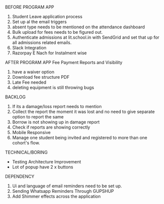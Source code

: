 BEFORE PROGRAM APP

1. Student Leave application process
2. Set up al the email triggers
3. absent type needs to be mentioned on the attendance dashboard
4. Bulk upload for fees needs to be figured out.
5. Authenticate admissions at lit.school.in with SendGrid and set that up for all admissions related emails.
6. Slack Integration
7. Razorpay E Nach for Instalment wise

AFTER PROGRAM APP
Fee Payment Reports and Visibility

1. have a waiver option
2. Download fee structure PDF
3. Late Fee needed
4. deleting equipment is still throwing bugs

BACKLOG

1. If its a damage/loss report needs to mention
2. Collect the report the moment it was lost and no need to give separate option to report the same
3. Borrow is not showing up in damage report
4. Check if reports are showing correctly
5. Mobile Responsive
6. Manage one student being invited and registered to more than one cohort's flow.

TECHNICAL/BORING

- Testing Architecture Improvement
- Lot of popup have 2 x buttons

DEPENDENCY

1. Ui and language of email reminders need to be set up.
2. Sending Whatsapp Reminders Through GUPSHUP
3. Add Shimmer effects across the application
